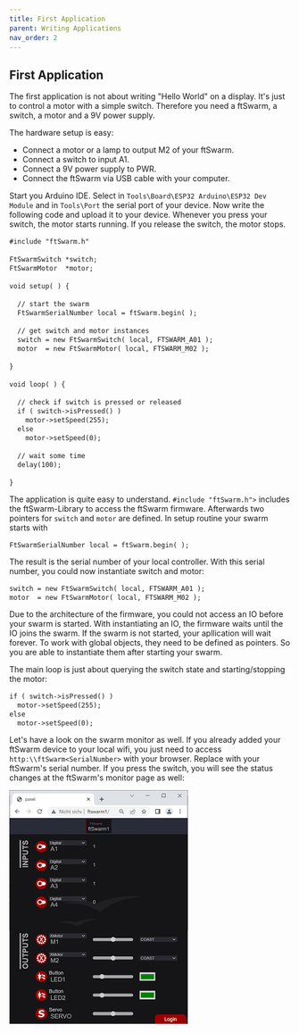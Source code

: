 ```yaml
---
title: First Application
parent: Writing Applications
nav_order: 2
---
```

## First Application

The first application is not about writing "Hello World" on a display. It's just to control a motor with a simple switch. 
Therefore you need a ftSwarm, a switch, a motor and a 9V power supply.

The hardware setup is easy:

- Connect a motor or a lamp to output M2 of your ftSwarm.
- Connect a switch to input A1.
- Connect a 9V power supply to PWR.
- Connect the ftSwarm via USB cable with your computer.

Start you Arduino IDE. Select in `Tools\Board\ESP32 Arduino\ESP32 Dev Module` and in `Tools\Port` the serial port of your device.
Now write the following code and upload it to your device. Whenever you press your switch, the motor starts running. If you release the switch, the motor stops.

```
#include "ftSwarm.h"

FtSwarmSwitch *switch;
FtSwarmMotor  *motor;

void setup( ) {

  // start the swarm
  FtSwarmSerialNumber local = ftSwarm.begin( );
	
  // get switch and motor instances
  switch = new FtSwarmSwitch( local, FTSWARM_A01 );
  motor  = new FtSwarmMotor( local, FTSWARM_M02 );

}

void loop( ) {

  // check if switch is pressed or released
  if ( switch->isPressed() )
    motor->setSpeed(255);
  else
    motor->setSpeed(0);
	
  // wait some time
  delay(100);

}
```

The application is quite easy to understand. `#include "ftSwarm.h">` includes the ftSwarm-Library to access the ftSwarm firmware. 
Afterwards two pointers for `switch` and `motor` are defined. In setup routine your swarm starts with 

```
FtSwarmSerialNumber local = ftSwarm.begin( );
```

The result is the serial number of your local controller. With this serial number, you could now instantiate switch and motor:

```
switch = new FtSwarmSwitch( local, FTSWARM_A01 );
motor  = new FtSwarmMotor( local, FTSWARM_M02 );
```

Due to the architecture of the firmware, you could not access an IO before your swarm is started.
With instantiating an IO, the firmware waits until the IO joins the swarm. If the swarm is not started, your apllication will wait forever. 
To work with global objects, they need to be defined as pointers. So you are able to instantiate them after starting your swarm.

The main loop is just about querying the switch state and starting/stopping the motor:

```
if ( switch->isPressed() )
  motor->setSpeed(255);
else
  motor->setSpeed(0);
```

Let's have a look on the swarm monitor as well. If you already added your ftSwarm device to your local wifi, you just need to access 
`http:\\ftSwarm<SerialNumber>` with your browser. Replace <SerialNumber> with your ftSwarm's serial number. If you press the switch,
you will see the status changes at the ftSwarm's monitor page as well:

![Monitoring ftSwarm](../assets/img/ftSwarm_Monitor.png)

